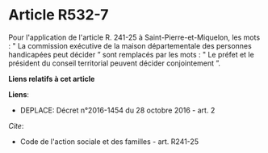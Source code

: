 # Article R532-7

Pour l'application de l'article R. 241-25 à Saint-Pierre-et-Miquelon, les mots : " La commission exécutive de la maison
départementale des personnes handicapées peut décider ” sont remplacés par les mots : " Le préfet et le président du conseil
territorial peuvent décider conjointement ”.

**Liens relatifs à cet article**

**Liens**:

  - DEPLACE: Décret n°2016-1454 du 28 octobre 2016 - art. 2

_Cite_:

  - Code de l'action sociale et des familles - art. R241-25

